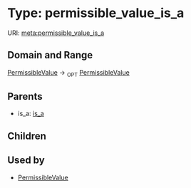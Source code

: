 
# Type: permissible_value_is_a




URI: [meta:permissible_value_is_a](https://w3id.org/biolink/biolinkml/meta/permissible_value_is_a)


## Domain and Range

[PermissibleValue](PermissibleValue.md) ->  <sub>OPT</sub> [PermissibleValue](PermissibleValue.md)

## Parents

 *  is_a: [is_a](is_a.md)

## Children


## Used by

 * [PermissibleValue](PermissibleValue.md)
